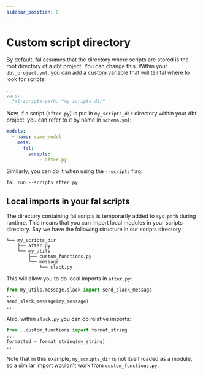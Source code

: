 ```yaml
---
sidebar_position: 8
---
```


# Custom script directory
By default, fal assumes that the directory where scripts are stored is the root directory of a dbt project. You can change this. Within your `dbt_project.yml`, you can add a custom variable that will tell fal where to look for scripts:
```yaml
...
vars:
  fal-scripts-path: "my_scripts_dir"
```
Now, if a script (`after.py`) is put in `my_scripts_dir` directory within your dbt project, you can refer to it by name in `schema.yml`:
```yaml
models:
  - name: some_model
    meta:
      fal:
        scripts:
            - after.py
```
Similarly, you can do it when using the `--scripts` flag:
```
fal run --scripts after.py
```

## Local imports in your fal scripts
The directory containing fal scripts is temporarily added to `sys.path` during runtime. This means that you can import local modules in your scripts directory. Say we have the following structure in our scripts directory:

```
└── my_scripts_dir
    ├── after.py
    └── my_utils
        ├── custom_functions.py
        └── message
            └── slack.py
```

This will allow you to do local imports in `after.py`:

```python
from my_utils.message.slack import send_slack_message
...
send_slack_message(my_message)
...
```

Also, within `slack.py` you can do relative imports:

```python
from ..custom_functions import format_string
...
formatted = format_string(my_string)
...
```

Note that in this example, `my_scripts_dir` is not itself loaded as a module, so a similar import wouldn't work from `custom_functions.py`.

